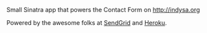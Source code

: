 Small Sinatra app that powers the Contact Form on http://indysa.org

Powered by the awesome folks at [SendGrid](http://sendgrid.com) and [Heroku](http://heroku.com).